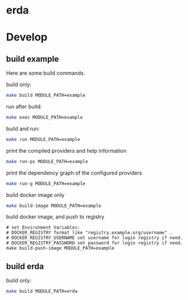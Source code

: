 # erda

# Develop
## build example
Here are some build commands.

build only:
```sh
make build MODULE_PATH=example
```

run after build:
```sh
make exec MODULE_PATH=example
```

build and run:
```sh
make run MODULE_PATH=example
```

print the compiled providers and help information
```sh
make run-ps MODULE_PATH=example
```

print the dependency graph of the configured providers
```sh
make run-g MODULE_PATH=example
```

build docker image only
```sh
make build-image MODULE_PATH=example
```

build docker image, and push to registry
```
# set Environment Variables:
# DOCKER_REGISTRY format like "registry.example.org/username" .
# DOCKER_REGISTRY_USERNAME set username for login registry if need.
# DOCKER_REGISTRY_PASSWORD set password for login registry if need.
make build-push-image MODULE_PATH=example
```

## build erda
build only:
```sh
make build MODULE_PATH=erda
```